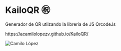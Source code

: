 # KailoQR ㊗

Generador de QR utiizando la libreria de JS QrcodeJs

https://acamilolopezv.github.io/KailoQR/

![Camilo López](https://github.com/AcamilolopezV/KailoQR/assets/22356727/8f93e5aa-671b-4725-b473-d455ece51f17)

